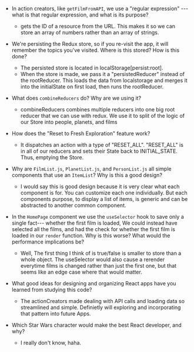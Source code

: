 - In action creators, like `getFilmFromAPI`, we use a "regular expression" ---
  what is that regular expression, and what is its purpose?
  - gets the ID of a resource from the URL. This makes it so we can store an array of numbers rather than an array of strings. 
  
- We're persisting the Redux store, so if you re-visit the app, it will remember
  the topics you've visited. Where is this stored? How is this done?
  - The persisted store is located in localStorage[persist:root]. 
  - When the store is made, we pass it a "persistedReducer" instead of the rootReducer. This loads the data from localstorage and merges it into the initialState on first load, then runs the rootReducer. 
  
- What does `combineReducers` do? Why are we using it? 
  - combineReducers combines multiple reducers into one big root reducer that we can use with redux. We use it to split of the logic of our Store into people, planets, and films

- How does the "Reset to Fresh Exploration" feature work?
  - It dispatches an action with a type of "RESET_ALL". "RESET_ALL" is in all of our reducers and sets their State back to INITIAL_STATE. Thus, emptying the Store.

- Why are `FilmList.js`, `PlanetList.js`, and 
  `PersonList.js` all simple components that use an `ItemList`?
  Why is this a good design?
  - I would say this is good design because it is very clear what each component is for. You can customize each one individually. But each components purpose, to display a list of items, is generic and can be abstracted to another common component. 

- In the `HomePage` component we use the `useSelector` hook to save only a single fact---
  whether the first film is loaded, We could instead have selected all the
  films, and had the check for whether the first film is loaded in our
  `render` function. Why is this worse? What would the performance implications
  be?
  - Well, The first thing I think of is true/false is smaller to store than a whole object. The useSelector would also cause a rerender everytime films is changed rather than just the first one, but that seems like an edge case where that would matter. 
  
- What good ideas for designing and organizing React apps have you learned from
  studying this code?
  - The actionCreators made dealing with API calls and loading data so streamlined and simple. Definietly will exploring and incorporating that pattern into future Apps.
  
- Which Star Wars character would make the best React developer, and why?
  - I really don't know, haha. 
